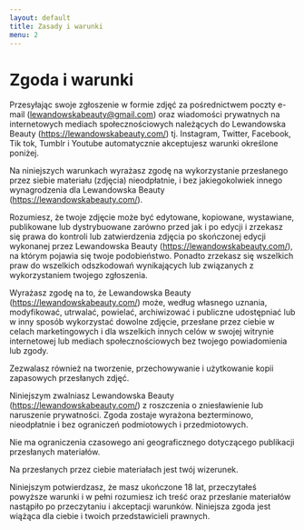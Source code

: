 ```yaml
---
layout: default
title: Zasady i warunki
menu: 2
---
```


# Zgoda i warunki 

Przesyłając swoje zgłoszenie w formie zdjęć za pośrednictwem poczty e-mail (lewandowskabeauty@gmail.com) oraz wiadomości prywatnych na internetowych mediach społecznościowych należących do Lewandowska Beauty (https://lewandowskabeauty.com/) tj. Instagram, Twitter, Facebook, Tik tok, Tumblr i Youtube automatycznie akceptujesz warunki określone poniżej.


Na niniejszych warunkach wyrażasz zgodę na wykorzystanie przesłanego przez siebie materiału (zdjęcia) nieodpłatnie, i bez jakiegokolwiek innego wynagrodzenia dla Lewandowska Beauty (https://lewandowskabeauty.com/).


Rozumiesz, że twoje zdjęcie może być edytowane, kopiowane, wystawiane, publikowane lub dystrybuowane zarówno przed jak i po edycji i zrzekasz się prawa do kontroli lub zatwierdzenia zdjęcia po skończonej edycji wykonanej przez Lewandowska Beauty (https://lewandowskabeauty.com/), na którym pojawia się twoje podobieństwo. Ponadto zrzekasz się wszelkich praw do wszelkich odszkodowań wynikających lub związanych z wykorzystaniem twojego zgłoszenia.


 Wyrażasz zgodę na to, że Lewandowska Beauty (https://lewandowskabeauty.com/) może, według własnego uznania, modyfikować, utrwalać, powielać, archiwizować i publiczne udostępniać  lub w inny sposób wykorzystać dowolne zdjęcie,  przesłane przez ciebie w celach marketingowych i dla wszelkich innych celów w swojej witrynie internetowej lub  mediach społecznościowych bez twojego powiadomienia lub zgody.

Zezwalasz również na tworzenie, przechowywanie i użytkowanie kopii zapasowych przesłanych zdjęć.


Niniejszym zwalniasz Lewandowska Beauty (https://lewandowskabeauty.com/) z  roszczenia o zniesławienie lub naruszenie prywatności. Zgoda zostaje wyrażona bezterminowo, nieodpłatnie i bez ograniczeń podmiotowych i przedmiotowych. 


Nie ma ograniczenia czasowego ani geograficznego dotyczącego publikacji przesłanych materiałów. 


Na przesłanych przez ciebie materiałach jest twój wizerunek.


Niniejszym potwierdzasz, że masz ukończone 18 lat, przeczytałeś powyższe warunki i w pełni rozumiesz ich treść oraz przesłanie materiałów nastąpiło po przeczytaniu i akceptacji warunków. Niniejsza zgoda jest wiążąca dla ciebie i twoich przedstawicieli prawnych.


